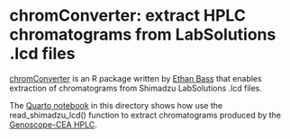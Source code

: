 # chromConverter: extract HPLC chromatograms from LabSolutions .lcd files 

[chromConverter](https://cran.r-project.org/web/packages/chromConverter/index.html) is an R package written by [Ethan Bass](https://github.com/ethanbass) that enables extraction of chromatograms from Shimadzu LabSolutions .lcd files. 

The [Quarto notebook](https://github.com/actolonen/Analysis_Lab/blob/main/HPLC/ChromConverter/2024.08_test_chromConverter.QMD) in this directory shows how use the read_shimadzu_lcd() function to extract chromatograms produced by the [Genoscope-CEA HPLC](https://github.com/actolonen/Analysis_Lab/tree/main/HPLC). 

